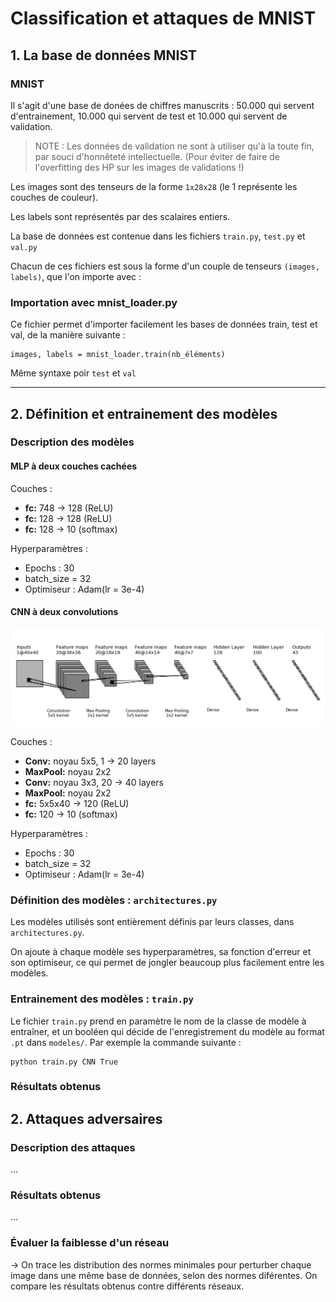 # Classification et attaques de MNIST

## 1. La base de données MNIST

### MNIST

Il s'agit d'une base de donées de chiffres manuscrits : 50.000 qui servent d'entrainement, 10.000 qui servent de test et 10.000 qui servent de validation.

> NOTE : Les données de validation ne sont à utiliser qu'à la toute fin, par souci d'honnêteté intellectuelle. (Pour éviter de faire de l'overfitting des HP sur les images de validations !)

Les images sont des tenseurs de la forme `1x28x28` (le 1 représente les couches de couleur).

Les labels sont représentés par des scalaires entiers.

La base de données est contenue dans les fichiers `train.py`, `test.py` et `val.py`

Chacun de ces fichiers est sous la forme d'un couple de tenseurs `(images, labels)`, que l'on importe avec :

### Importation avec mnist_loader.py

Ce fichier permet d'importer facilement les bases de données train, test et val, de la manière suivante :

    images, labels = mnist_loader.train(nb_éléments)

Même syntaxe poir `test` et `val`

---

## 2. Définition et entrainement des modèles

### Description des modèles

#### MLP à deux couches cachées

Couches :

- **fc:** 748 -> 128 (ReLU)
- **fc:** 128 -> 128 (ReLU)
- **fc:** 128 -> 10 (softmax)

Hyperparamètres :

- Epochs : 30
- batch_size = 32
- Optimiseur : Adam(lr = 3e-4)

#### CNN à deux convolutions

![CNN à deux convolution](../docs/images/CNN2_small.png)

Couches :

- **Conv:** noyau 5x5, 1 -> 20 layers
- **MaxPool:** noyau 2x2
- **Conv:** noyau 3x3, 20 -> 40 layers
- **MaxPool:** noyau 2x2
- **fc:** 5x5x40 -> 120 (ReLU)
- **fc:** 120 -> 10 (softmax)

Hyperparamètres :

- Epochs : 30
- batch_size = 32
- Optimiseur : Adam(lr = 3e-4)


### Définition des modèles : `architectures.py`

Les modèles utilisés sont entièrement définis par leurs classes, dans `architectures.py`.

On ajoute à chaque modèle ses hyperparamètres, sa fonction d'erreur et son optimiseur, ce qui permet de jongler beaucoup plus facilement entre les modèles.


### Entrainement des modèles : `train.py`

Le fichier `train.py` prend en paramètre le nom de la classe de modèle à entraîner, et un booléen qui décide de l'enregistrement du modèle au format `.pt` dans `modeles/`. Par exemple la commande suivante :

    python train.py CNN True

### Résultats obtenus

## 2. Attaques adversaires

### Description des attaques

...

### Résultats obtenus

...

### Évaluer la faiblesse d'un réseau

-> On trace les distribution des normes minimales pour perturber chaque image dans une même base de données, selon des normes diférentes. On compare les résultats obtenus contre différents réseaux.